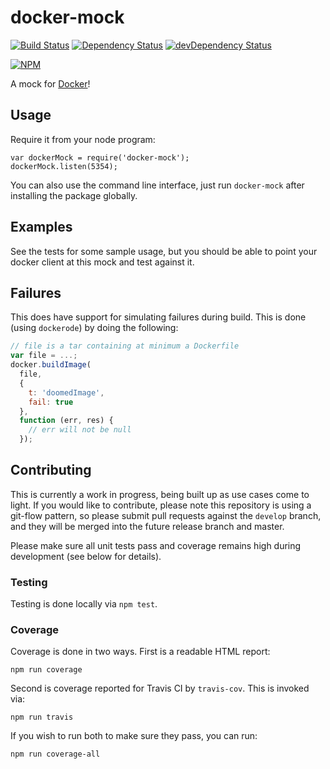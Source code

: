 # docker-mock

[![Build Status](https://travis-ci.org/Runnable/docker-mock.svg?branch=master)](https://travis-ci.org/Runnable/docker-mock) [![Dependency Status](https://david-dm.org/Runnable/docker-mock.svg)](https://david-dm.org/Runnable/docker-mock) [![devDependency Status](https://david-dm.org/Runnable/docker-mock/dev-status.svg)](https://david-dm.org/Runnable/docker-mock#info=devDependencies)

[![NPM](https://nodei.co/npm/docker-mock.png?compact=true)](https://nodei.co/npm/docker-mock/)

A mock for [Docker](http://docker.io)!

## Usage

Require it from your node program:

    var dockerMock = require('docker-mock');
    dockerMock.listen(5354);

You can also use the command line interface, just run `docker-mock` after installing the package globally.

## Examples

See the tests for some sample usage, but you should be able to point your docker client at this mock and test against it.

## Failures

This does have support for simulating failures during build. This is done (using `dockerode`) by doing the following:

```javascript
// file is a tar containing at minimum a Dockerfile
var file = ...;
docker.buildImage(
  file,
  {
    t: 'doomedImage',
    fail: true
  },
  function (err, res) {
    // err will not be null
  });
```

## Contributing

This is currently a work in progress, being built up as use cases come to light. If you would like to contribute, please note this repository is using a git-flow pattern, so please submit pull requests against the `develop` branch, and they will be merged into the future release branch and master.

Please make sure all unit tests pass and coverage remains high during development (see below for details).

### Testing

Testing is done locally via `npm test`.

### Coverage

Coverage is done in two ways. First is a readable HTML report:

`npm run coverage`

Second is coverage reported for Travis CI by `travis-cov`. This is invoked via:

`npm run travis`

If you wish to run both to make sure they pass, you can run:

`npm run coverage-all`
